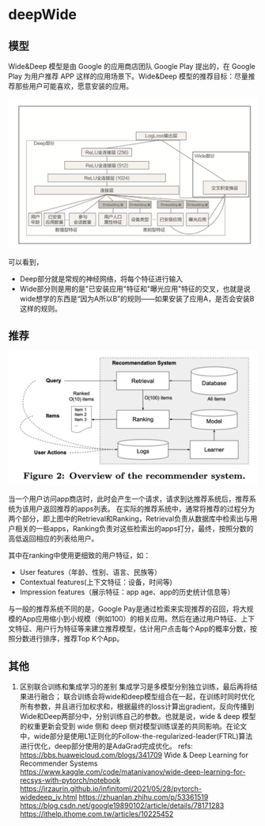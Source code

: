 # deepWide


## 模型
Wide&Deep 模型是由 Google 的应用商店团队 Google Play 提出的，在 Google Play 为用户推荐 APP 这样的应用场景下。Wide&Deep 模型的推荐目标：尽量推荐那些用户可能喜欢，愿意安装的应用。

![](./deepWide/1.png)

可以看到，
- Deep部分就是常规的神经网络，将每个特征进行输入
- Wide部分则是用的是"已安装应用"特征和"曝光应用"特征的交叉，也就是说wide想学的东西是“因为A所以B”的规则——如果安装了应用A，是否会安装B这样的规则。

## 推荐
![](./deepWide/2.png)

当一个用户访问app商店时，此时会产生一个请求，请求到达推荐系统后，推荐系统为该用户返回推荐的apps列表。
在实际的推荐系统中，通常将推荐的过程分为两个部分，即上图中的Retrieval和Ranking，Retrieval负责从数据库中检索出与用户相关的一些apps，Ranking负责对这些检索出的apps打分，最终，按照分数的高低返回相应的列表给用户。


其中在ranking中使用更细致的用户特征，如：

- User features（年龄、性别、语言、民族等）
- Contextual features(上下文特征：设备，时间等)
- Impression features（展示特征：app age、app的历史统计信息等）

与一般的推荐系统不同的是，Google Pay是通过检索来实现推荐的召回，将大规模的App应用缩小到小规模（例如100）的相关应用。然后在通过用户特征、上下文特征、用户行为特征等来建立推荐模型，估计用户点击每个App的概率分数，按照分数进行排序，推荐Top K个App。


## 其他

1. 区别联合训练和集成学习的差别
集成学习是多模型分别独立训练，最后再将结果进行融合；
联合训练会将wide和deep模型组合在一起，在训练时同时优化所有参数，并且进行加权求和，根据最终的loss计算出gradient，反向传播到Wide和Deep两部分中，分别训练自己的参数。也就是说，wide & deep 模型的权重更新会受到 wide 侧和 deep 侧对模型训练误差的共同影响。在论文中，wide部分是使用L1正则化的Follow-the-regularized-leader(FTRL)算法进行优化，deep部分使用的是AdaGrad完成优化。
refs:
https://bbs.huaweicloud.com/blogs/341709
Wide & Deep Learning for Recommender Systems
https://www.kaggle.com/code/matanivanov/wide-deep-learning-for-recsys-with-pytorch/notebook
https://jrzaurin.github.io/infinitoml/2021/05/28/pytorch-widedeep_iv.html
https://zhuanlan.zhihu.com/p/53361519
https://blog.csdn.net/google19890102/article/details/78171283
https://ithelp.ithome.com.tw/articles/10225452